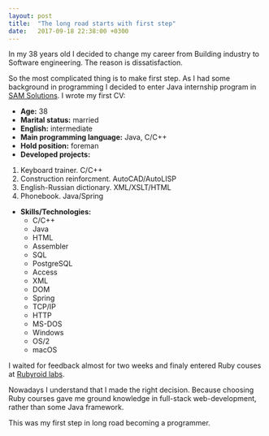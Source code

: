 ```yaml
---
layout: post
title:  "The long road starts with first step"
date:   2017-09-18 22:38:00 +0300
---
```


In my 38 years old I decided to change my career from Building industry to Software engineering.
The reason is dissatisfaction.

So the most complicated thing is to make first step.
As I had some background in programming I decided to enter Java internship program in [SAM Solutions][SAM].
I wrote my first CV:

- **Age:** 38
- **Marital status:** married
- **English:** intermediate
- **Main programming language:** Java, C/C++
- **Hold position:** foreman
- **Developed projects:**
1. Keyboard trainer. C/C++
2. Construction reinforcment. AutoCAD/AutoLISP
3. English-Russian dictionary. XML/XSLT/HTML
4. Phonebook. Java/Spring
- **Skills/Technologies:**
  - C/C++
  - Java
  - HTML
  - Assembler
  - SQL
  - PostgreSQL
  - Access
  - XML
  - DOM
  - Spring
  - TCP/IP
  - HTTP
  - MS-DOS
  - Windows
  - OS/2
  - macOS

I waited for feedback almost for two weeks and finaly entered Ruby couses at [Rubyroid labs][Rubyroid].

Nowadays I understand that I made the right decision.
Because choosing Ruby courses gave me ground knowledge in full-stack web-development, rather than some Java framework.

This was my first step in long road becoming a programmer.

[SAM]: https://sam-solutions.by
[Rubyroid]: https://rubyroidlabs.com
